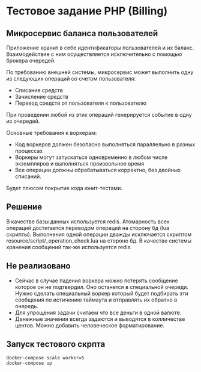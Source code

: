 Тестовое задание PHP (Billing)
==============================

Микросервис баланса пользователей
---------------------------------

Приложение хранит в себе идентификаторы пользователей и их баланс.
Взаимодействие с ним осуществляется исключительно с помощью брокера очередей.

По требованию внешней системы, микросервис может выполнить одну из следующих операций со счетом пользователя:

* Списание средств
* Зачисление средств
* Перевод средств от пользователя к пользователю

При проведении любой из этих операций генерируется событие в одну из очередей.

Основные требования к воркерам:

* Код воркеров должен безопасно выполняться параллельно в разных процессах
* Воркеры могут запускаться одновременно в любом числе экземпляров и выполняться произвольное время
* Все операции должны обрабатываться корректно, без двойных списаний.

Будет плюсом покрытие кода юнит-тестами.

Решение
-------
В качестве базы данных используется redis. Атомарность всех операций достигается переводом операций на сторону бд (lua скрипты).
Выполнения одной операции дважды исключается скриптом resource/script/_operation_check.lua на стороне бд.
В качестве системы хранения сообщений так-же используется redis.

Не реализовано
--------------
* Сейчас в случае падения воркера можно потерять сообщение которое он не подтвердил. Оно останется в специальной очереди.
Нужно сделать специальный воркер который будет подбирать эти сообщения по истичению таймаута и отправлять их обратно в очередь.
* Для упрощения задачи считаем что все деньги в одной валюте.
* Денежные значения всегда задаются и выводятся в колличестве центов. Можно добавить человеческое форматирование.


Запуск тестового скрпта
-----------------------
```
docker-compose scale worker=5
docker-compose up
```